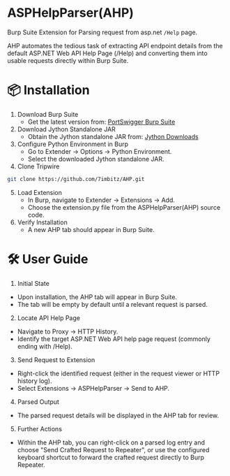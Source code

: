 # ASPHelpParser(AHP)

Burp Suite Extension for Parsing request from asp.net `/Help` page.

AHP automates the tedious task of extracting API endpoint details from the default ASP.NET Web API Help Page (/Help) and converting them into usable requests directly within Burp Suite.

# 📦 Installation

1. Download Burp Suite
    - Get the latest version from: [PortSwigger Burp Suite](http://portswigger.net/burp/download.html)
2. Download Jython Standalone JAR
    - Obtain the Jython standalone JAR from: [Jython Downloads](http://www.jython.org/download.html)
3. Configure Python Environment in Burp
    - Go to Extender → Options → Python Environment.
    - Select the downloaded Jython standalone JAR.
4. Clone Tripwire
```bash
git clone https://github.com/7imbitz/AHP.git
```
5. Load Extension
    - In Burp, navigate to Extender → Extensions → Add.
    - Choose the extension.py file from the ASPHelpParser(AHP) source code.
6. Verify Installation
    - A new AHP tab should appear in Burp Suite.

# 🛠 User Guide

1. Initial State
- Upon installation, the AHP tab will appear in Burp Suite.
- The tab will be empty by default until a relevant request is parsed.

2. Locate API Help Page
- Navigate to Proxy → HTTP History.
- Identify the target ASP.NET Web API help page request (commonly ending with /Help).

3. Send Request to Extension
- Right-click the identified request (either in the request viewer or HTTP history log).
- Select Extensions → ASPHelpParser → Send to AHP.

4. Parsed Output
- The parsed request details will be displayed in the AHP tab for review.

5. Further Actions
- Within the AHP tab, you can right-click on a parsed log entry and choose "Send Crafted Request to Repeater",
or use the configured keyboard shortcut to forward the crafted request directly to Burp Repeater.